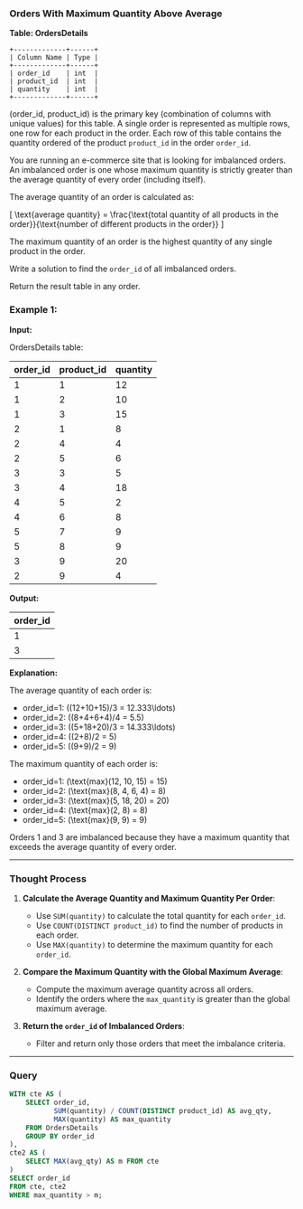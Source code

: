 ### Orders With Maximum Quantity Above Average

**Table: OrdersDetails**
```
+-------------+------+
| Column Name | Type |
+-------------+------+
| order_id    | int  |
| product_id  | int  |
| quantity    | int  |
+-------------+------+
```
(order_id, product_id) is the primary key (combination of columns with unique values) for this table.
A single order is represented as multiple rows, one row for each product in the order.
Each row of this table contains the quantity ordered of the product `product_id` in the order `order_id`.

You are running an e-commerce site that is looking for imbalanced orders. An imbalanced order is one whose maximum quantity is strictly greater than the average quantity of every order (including itself).

The average quantity of an order is calculated as:

\[ \text{average quantity} = \frac{\text{total quantity of all products in the order}}{\text{number of different products in the order}} \]

The maximum quantity of an order is the highest quantity of any single product in the order.

Write a solution to find the `order_id` of all imbalanced orders.

Return the result table in any order.

### Example 1:

**Input:**

OrdersDetails table:

| order_id | product_id | quantity |
|----------|------------|----------|
| 1        | 1          | 12       |
| 1        | 2          | 10       |
| 1        | 3          | 15       |
| 2        | 1          | 8        |
| 2        | 4          | 4        |
| 2        | 5          | 6        |
| 3        | 3          | 5        |
| 3        | 4          | 18       |
| 4        | 5          | 2        |
| 4        | 6          | 8        |
| 5        | 7          | 9        |
| 5        | 8          | 9        |
| 3        | 9          | 20       |
| 2        | 9          | 4        |

**Output:**

| order_id |
|----------|
| 1        |
| 3        |

**Explanation:**

The average quantity of each order is:
- order_id=1: \((12+10+15)/3 = 12.333\ldots\)
- order_id=2: \((8+4+6+4)/4 = 5.5\)
- order_id=3: \((5+18+20)/3 = 14.333\ldots\)
- order_id=4: \((2+8)/2 = 5\)
- order_id=5: \((9+9)/2 = 9\)

The maximum quantity of each order is:
- order_id=1: \(\text{max}(12, 10, 15) = 15\)
- order_id=2: \(\text{max}(8, 4, 6, 4) = 8\)
- order_id=3: \(\text{max}(5, 18, 20) = 20\)
- order_id=4: \(\text{max}(2, 8) = 8\)
- order_id=5: \(\text{max}(9, 9) = 9\)

Orders 1 and 3 are imbalanced because they have a maximum quantity that exceeds the average quantity of every order.

---

### Thought Process

1. **Calculate the Average Quantity and Maximum Quantity Per Order**:
   - Use `SUM(quantity)` to calculate the total quantity for each `order_id`.
   - Use `COUNT(DISTINCT product_id)` to find the number of products in each order.
   - Use `MAX(quantity)` to determine the maximum quantity for each `order_id`.

2. **Compare the Maximum Quantity with the Global Maximum Average**:
   - Compute the maximum average quantity across all orders.
   - Identify the orders where the `max_quantity` is greater than the global maximum average.

3. **Return the `order_id` of Imbalanced Orders**:
   - Filter and return only those orders that meet the imbalance criteria.

---

### Query

```sql
WITH cte AS (
    SELECT order_id, 
           SUM(quantity) / COUNT(DISTINCT product_id) AS avg_qty,
           MAX(quantity) AS max_quantity 
    FROM OrdersDetails
    GROUP BY order_id
),
cte2 AS (
    SELECT MAX(avg_qty) AS m FROM cte
)
SELECT order_id 
FROM cte, cte2
WHERE max_quantity > m;
